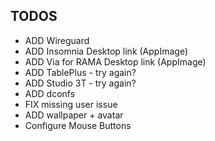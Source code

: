 ## TODOS
- ADD Wireguard
- ADD Insomnia Desktop link (AppImage)
- ADD Via for RAMA Desktop link (AppImage)
- ADD TablePlus - try again?
- ADD Studio 3T - try again?
- ADD dconfs
- FIX missing user issue
- ADD wallpaper + avatar
- Configure Mouse Buttons
